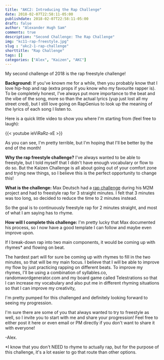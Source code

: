 ```yaml
---
title: "AKC2: Introducing the Rap Challenge"
date: 2018-02-07T22:58:11-05:00
publishdate: 2018-02-07T22:58:11-05:00
draft: false
author: "Alexander Hugh Sam"
comments: true
description: "Second Challenge: The Rap Challenge"
img: "kc11-rap-freestyle.jpg"
slug : "akc2-1-rap-challenge"
shorttitle: "Rap Challenge"
tags: []
categories: ["Alex", "Kaizen", "AKC"]
---
```

My second challenge of 2018 is the rap freestyle challenge!

**Background:**
If you've known me for a while, then you probably know that I love hip-hop and rap (extra props if you know who my favourite rapper is). To be completely honest, I've always put more importance to the beat and the vibe of the song, more so than the actual lyrics (yup just lost all my street cred), but I still love going on RapGenius to look up the meaning of the lyrics of each song I listen to.

Here is a quick little video to show you where I'm starting from (feel free to laugh):

{{< youtube ieViRaRz-xE >}}

As you can see, I'm pretty terrible, but I'm hoping that I'll be better by the end of the month!

**Why the rap freestyle challenge?**
I've always wanted to be able to freestyle, but I told myself that I didn't have enough vocabulary or flow to do so. But the Kaizen Challenge is all about going out of your comfort zone and trying new things, so I believe this is the perfect opportunity to change this!

**What is the challenge:**
Max Deutsch had a [rap challenge](https://medium.com/the-mission/with-only-30-days-of-practice-can-i-continuously-freestyle-rap-for-three-minutes-2c25aa4747d1) during his M2M project and had to freestyle rap for 3 straight minutes. I felt that 3 minutes was too long, so decided to reduce the time to 2 minutes instead.

So the goal is to continuously freestyle rap for 2 minutes straight, and most of what I am saying has to rhyme.

**How will I complete this challenge:**
I'm pretty lucky that Max documented his process, so I now have a good template I can follow and maybe even improve upon.

If I break-down rap into two main components, it would be coming up with rhymes* and flowing on beat.

The hardest part will for sure be coming up with rhymes to fill in the two minutes, so that will be my main focus. I believe that I will be able to improve my flow by just practicing rapping on different beats. To improve my rhymes, I'll be using a combination of syllables.co, randomwordgenerator.com and my board game called Telestrations so that I can increase my vocabulary and also put me in different rhyming situations so that I can improve my creativity,

I'm pretty pumped for this challenged and definitely looking forward to seeing my progression.

I'm sure there are some of you that always wanted to try to freestyle as well, so I invite you to start with me and share your progression! Feel free to either post it here or even email or PM directly if you don't want to share it with everyone!

-Alex.

*I know that you don't NEED to rhyme to actually rap, but for the purpose of this challenge, it's a lot easier to go that route than other options.
